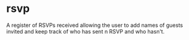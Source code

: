 # rsvp
A register of RSVPs received allowing the user to add names of guests invited and keep track of who has sent n RSVP and who hasn't.
